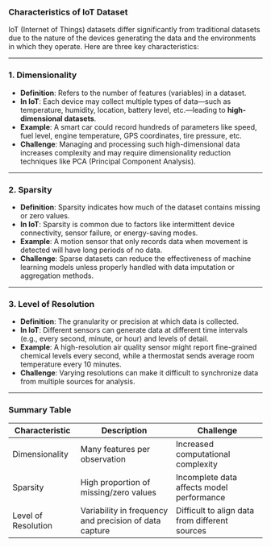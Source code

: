 ### **Characteristics of IoT Dataset**

IoT (Internet of Things) datasets differ significantly from traditional datasets due to the nature of the devices generating the data and the environments in which they operate. Here are three key characteristics:

---

### **1. Dimensionality**

* **Definition**: Refers to the number of features (variables) in a dataset.
* **In IoT**: Each device may collect multiple types of data—such as temperature, humidity, location, battery level, etc.—leading to **high-dimensional datasets**.
* **Example**: A smart car could record hundreds of parameters like speed, fuel level, engine temperature, GPS coordinates, tire pressure, etc.
* **Challenge**: Managing and processing such high-dimensional data increases complexity and may require dimensionality reduction techniques like PCA (Principal Component Analysis).

---

### **2. Sparsity**

* **Definition**: Sparsity indicates how much of the dataset contains missing or zero values.
* **In IoT**: Sparsity is common due to factors like intermittent device connectivity, sensor failure, or energy-saving modes.
* **Example**: A motion sensor that only records data when movement is detected will have long periods of no data.
* **Challenge**: Sparse datasets can reduce the effectiveness of machine learning models unless properly handled with data imputation or aggregation methods.

---

### **3. Level of Resolution**

* **Definition**: The granularity or precision at which data is collected.
* **In IoT**: Different sensors can generate data at different time intervals (e.g., every second, minute, or hour) and levels of detail.
* **Example**: A high-resolution air quality sensor might report fine-grained chemical levels every second, while a thermostat sends average room temperature every 10 minutes.
* **Challenge**: Varying resolutions can make it difficult to synchronize data from multiple sources for analysis.

---

### **Summary Table**

| Characteristic      | Description                                            | Challenge                                      |
| ------------------- | ------------------------------------------------------ | ---------------------------------------------- |
| Dimensionality      | Many features per observation                          | Increased computational complexity             |
| Sparsity            | High proportion of missing/zero values                 | Incomplete data affects model performance      |
| Level of Resolution | Variability in frequency and precision of data capture | Difficult to align data from different sources |
